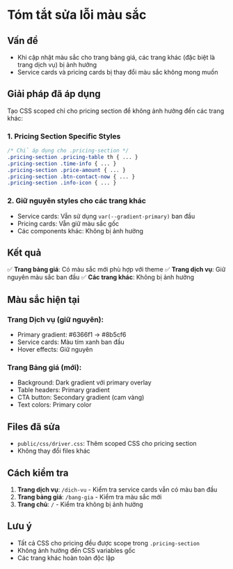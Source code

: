 # Tóm tắt sửa lỗi màu sắc

## Vấn đề
- Khi cập nhật màu sắc cho trang bảng giá, các trang khác (đặc biệt là trang dịch vụ) bị ảnh hưởng
- Service cards và pricing cards bị thay đổi màu sắc không mong muốn

## Giải pháp đã áp dụng
Tạo CSS scoped chỉ cho pricing section để không ảnh hưởng đến các trang khác:

### 1. Pricing Section Specific Styles
```css
/* Chỉ áp dụng cho .pricing-section */
.pricing-section .pricing-table th { ... }
.pricing-section .time-info { ... }
.pricing-section .price-amount { ... }
.pricing-section .btn-contact-now { ... }
.pricing-section .info-icon { ... }
```

### 2. Giữ nguyên styles cho các trang khác
- Service cards: Vẫn sử dụng `var(--gradient-primary)` ban đầu
- Pricing cards: Vẫn giữ màu sắc gốc
- Các components khác: Không bị ảnh hưởng

## Kết quả
✅ **Trang bảng giá**: Có màu sắc mới phù hợp với theme
✅ **Trang dịch vụ**: Giữ nguyên màu sắc ban đầu
✅ **Các trang khác**: Không bị ảnh hưởng

## Màu sắc hiện tại

### Trang Dịch vụ (giữ nguyên):
- Primary gradient: #6366f1 → #8b5cf6
- Service cards: Màu tím xanh ban đầu
- Hover effects: Giữ nguyên

### Trang Bảng giá (mới):
- Background: Dark gradient với primary overlay
- Table headers: Primary gradient
- CTA button: Secondary gradient (cam vàng)
- Text colors: Primary color

## Files đã sửa
- `public/css/driver.css`: Thêm scoped CSS cho pricing section
- Không thay đổi files khác

## Cách kiểm tra
1. **Trang dịch vụ**: `/dich-vu` - Kiểm tra service cards vẫn có màu ban đầu
2. **Trang bảng giá**: `/bang-gia` - Kiểm tra màu sắc mới
3. **Trang chủ**: `/` - Kiểm tra không bị ảnh hưởng

## Lưu ý
- Tất cả CSS cho pricing đều được scope trong `.pricing-section`
- Không ảnh hưởng đến CSS variables gốc
- Các trang khác hoàn toàn độc lập
